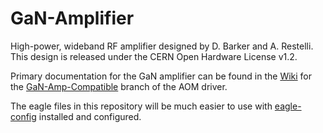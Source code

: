 # GaN-Amplifier
High-power, wideband RF amplifier designed by D. Barker and A. Restelli.
This design is released under the CERN Open Hardware License v1.2.

Primary documentation for the GaN amplifier can be found in the [Wiki](https://github.com/JQIamo/aom-driver/wiki/AOM-Driver-Wiki) for the [GaN-Amp-Compatible](https://github.com/JQIamo/aom-driver/tree/GaN-Amp-Compatible) branch of the AOM driver.

The eagle files in this repository will be much easier to use with [eagle-config](https://github.com/JQIamo/eagle-config) installed and configured.
